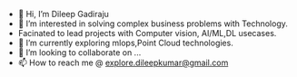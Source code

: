 - 👋 Hi, I’m Dileep Gadiraju
- 👀 I’m interested in solving complex business problems with Technology.
- Facinated to lead projects with Computer vision, AI/ML,DL usecases.
- 🌱 I’m currently exploring mlops,Point Cloud technologies.
- 💞️ I’m looking to collaborate on ...
- 📫 How to reach me @ explore.dileepkumar@gmail.com

<!---
dileep-gadiraju/dileep-gadiraju is a ✨ special ✨ repository because its `README.md` (this file) appears on your GitHub profile.
You can click the Preview link to take a look at your changes.
--->
